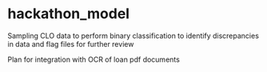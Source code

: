 # hackathon_model

Sampling CLO data to perform binary classification to identify discrepancies in data and flag files for further review

Plan for integration with OCR of loan pdf documents
